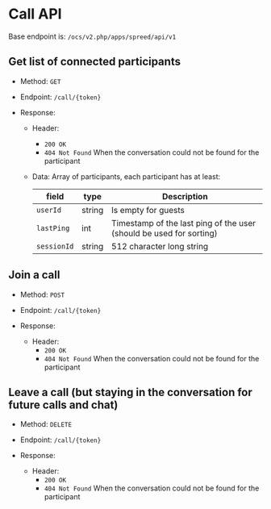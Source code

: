 # Call API

Base endpoint is: `/ocs/v2.php/apps/spreed/api/v1`

## Get list of connected participants

* Method: `GET`
* Endpoint: `/call/{token}`

* Response:
    - Header:
        + `200 OK`
        + `404 Not Found` When the conversation could not be found for the participant

    - Data:
        Array of participants, each participant has at least:

        field | type | Description
        ------|------|------------
        `userId` | string | Is empty for guests
        `lastPing` | int | Timestamp of the last ping of the user (should be used for sorting)
        `sessionId` | string | 512 character long string

## Join a call

* Method: `POST`
* Endpoint: `/call/{token}`

* Response:
    - Header:
        + `200 OK`
        + `404 Not Found` When the conversation could not be found for the participant

## Leave a call (but staying in the conversation for future calls and chat)

* Method: `DELETE`
* Endpoint: `/call/{token}`

* Response:
    - Header:
        + `200 OK`
        + `404 Not Found` When the conversation could not be found for the participant
